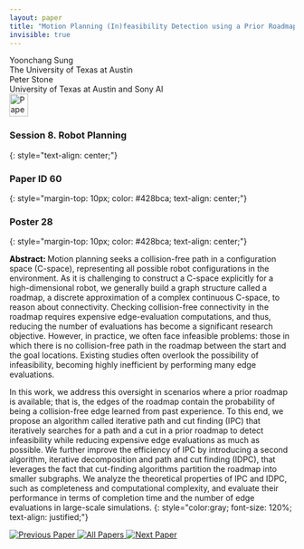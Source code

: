 ```yaml
---
layout: paper
title: "Motion Planning (In)feasibility Detection using a Prior Roadmap via Path and Cut Search"
invisible: true
---
```

<div class="paper-authors">
<div class="paper-author-box">
    <div class="paper-author-name">Yoonchang Sung</div>
    <div class="paper-author-uni">The University of Texas at Austin</div>
</div>
<div class="paper-author-box">
    <div class="paper-author-name">Peter Stone</div>
    <div class="paper-author-uni">University of Texas at Austin and Sony AI</div>
</div>

</div><div class="paper-pdf">
<div> <a href="http://www.roboticsproceedings.org/rss19/p060.pdf"><img src="{{ site.baseurl }}/images/paper_link.png" alt="Paper Website" width = "33"  height = "40"/></a> </div>
</div>

### Session 8. Robot Planning
{: style="text-align: center;"}

### Paper ID 60
{: style="margin-top: 10px; color: #428bca; text-align: center;"}

### Poster 28
{: style="margin-top: 10px; color: #428bca; text-align: center;"}

<b style="color: black;">Abstract: </b>Motion planning seeks a collision-free path in a configuration space (C-space), representing all possible robot configurations in the environment. As it is challenging to construct a C-space explicitly for a high-dimensional robot, we generally build a graph structure called a roadmap, a discrete approximation of a complex continuous C-space, to reason about connectivity. Checking collision-free connectivity in the roadmap requires expensive edge-evaluation computations, and thus, reducing the number of evaluations has become a significant research objective. However, in practice, we often face infeasible problems:  those in which there is no collision-free path in the roadmap between the start and the goal locations. Existing studies often overlook the possibility of infeasibility, becoming highly inefficient by performing many edge evaluations. 

In this work, we address this oversight in scenarios where a prior roadmap is available; that is, the edges of the roadmap contain the probability of being a collision-free edge learned from past experience. To this end, we propose an algorithm called iterative path and cut finding (IPC) that iteratively searches for a path and a cut in a prior roadmap to detect infeasibility while reducing expensive edge evaluations as much as possible. We further improve the efficiency of IPC by introducing a second algorithm, iterative decomposition and path and cut finding (IDPC), that leverages the fact that cut-finding algorithms partition the roadmap into smaller subgraphs. We analyze the theoretical properties of IPC and IDPC, such as completeness and computational complexity, and evaluate their performance in terms of completion time and the number of edge evaluations in large-scale simulations.
{: style="color:gray; font-size: 120%; text-align: justified;"}


<div class="paper-menu">
<a href="{{ site.baseurl }}/program/papers/059/"> <img src="{{ site.baseurl }}/images/previous_paper_icon.png" alt="Previous Paper" title="Previous Paper"/> </a>
<a href="{{ site.baseurl }}/program/papers"><img src="{{ site.baseurl }}/images/overview_icon.png" alt="All Papers" title="All Papers"/> </a>
<a href="{{ site.baseurl }}/program/papers/061/"> <img src="{{ site.baseurl }}/images/next_paper_icon.png" alt="Next Paper" title="Next Paper"/> </a>

</div>
